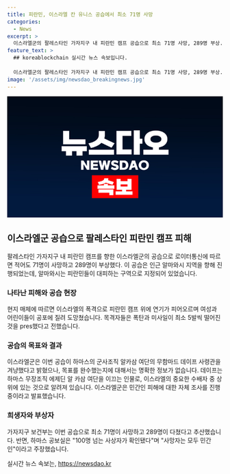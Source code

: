 ```yaml
---
title: 피란민, 이스라엘 칸 유니스 공습에서 최소 71명 사망
categories:
  - News
excerpt: >
  이스라엘군의 팔레스타인 가자지구 내 피란민 캠프 공습으로 최소 71명 사망, 289명 부상. 이스라엘군의 알마와시 등 공습으로 피란민 촌에 연기 피어오르고, 여성과 어린이들이 도망. 이스라엘군은 하마스 군사조직 알카삼 여단의 무함마드 데이프 사령관을 겨냥한 공습으로 사상자 발생. 가자지구 보건부는 71명 사망, 하마스는 100명 이상 사상자 주장. 이스라엘군은 민간인 피해에 대한 조사를 진행 중.
feature_text: >
  ## koreablockchain 실시간 뉴스 속보입니다.

  이스라엘군의 팔레스타인 가자지구 내 피란민 캠프 공습으로 최소 71명 사망, 289명 부상. 이스라엘군의 알마와시 등 공습으로 피란민 촌에 연기 피어오르고, 여성과 어린이들이 도망. 이스라엘군은 하마스 군사조직 알카삼 여단의 무함마드 데이프 사령관을 겨냥한 공습으로 사상자 발생. 가자지구 보건부는 71명 사망, 하마스는 100명 이상 사상자 주장. 이스라엘군은 민간인 피해에 대한 조사를 진행 중.
image: '/assets/img/newsdao_breakingnews.jpg'
---
```


<p><img src="/assets/img/newsdao_breakingnews.jpg" alt="koreablockchain 속보" /></p>

<h2 data-ke-size="size26">이스라엘군 공습으로 팔레스타인 피란민 캠프 피해</h2>

<p data-ke-size="size16">팔레스타인 가자지구 내 피란민 캠프를 향한 이스라엘군의 공습으로 로이터통신에 따르면 적어도 71명이 사망하고 289명이 부상했다. 이 공습은 인근 알마와시 지역을 향해 진행되었는데, 알마와시는 피란민들이 대피하는 구역으로 지정되어 있었습니다.</p>

<h3 data-ke-size="size24">나타난 피해와 공습 현장</h3>

<p data-ke-size="size16">현지 매체에 따르면 이스라엘의 폭격으로 피란민 캠프 위에 연기가 피어오르며 여성과 어린이들이 공포에 질려 도망쳤습니다. 목격자들은 폭탄과 미사일이 최소 5발씩 떨어진 것을 pres했다고 전했습니다.</p>

<h3 data-ke-size="size24">공습의 목표와 결과</h3>

<p data-ke-size="size16">이스라엘군은 이번 공습이 하마스의 군사조직 알카삼 여단의 무함마드 데이프 사령관을 겨냥했다고 밝혔으나, 목표를 완수했는지에 대해서는 명확한 정보가 없습니다. 데이프는 하마스 무장조직 에제딘 알 카삼 여단을 이끄는 인물로, 이스라엘의 중요한 수배자 중 상위에 있는 것으로 알려져 있습니다. 이스라엘군은 민간인 피해에 대한 자체 조사를 진행 중이라고 발표했습니다.</p>

<h3 data-ke-size="size24">희생자와 부상자</h3>

<p data-ke-size="size16">가자지구 보건부는 이번 공습으로 최소 71명이 사망하고 289명이 다쳤다고 추산했습니다. 반면, 하마스 공보실은 "100명 넘는 사상자가 확인됐다"며 "사망자는 모두 민간인"이라고 주장했습니다.</p>
실시간 뉴스 속보는, <a href="https://newsdao.kr" rel="dofollow">https://newsdao.kr</a>


